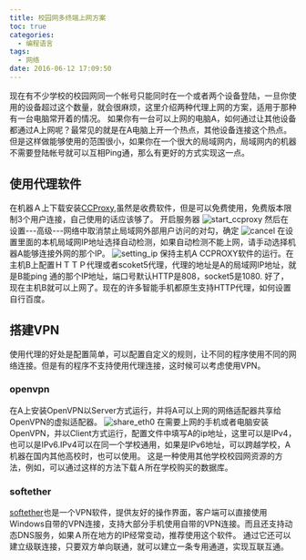 ```yaml
---
title: 校园网多终端上网方案
toc: true
categories:
  - 编程语言
tags:
  - 网络
date: 2016-06-12 17:09:50
---
```

现在有不少学校的校园网同一个帐号只能同时在一个或者两个设备登陆，一旦你使用的设备超过这个数量，就会很麻烦，这里介绍两种代理上网的方案，适用于那种有一台电脑常开着的情况。
如果你有一台可以上网的电脑A，如何通过让其他设备都通过A上网呢？最常见的就是在A电脑上开一个热点，其他设备连接这个热点。但是这样做能够使用的范围很小，如果你在一个很大的局域网内，局域网内的机器不需要登陆帐号就可以互相Ping通，那么有更好的方式实现这一点。
<!-- more -->
## 使用代理软件
在机器Ａ上下载安装[CCProxy](http://www.ccproxy.com/),虽然是收费软件，但是可以免费使用，免费版本限制3个用户连接，自己使用的话应该够了。
开启服务器
![start_ccproxy](start_ccproxy.png)
然后在设置---高级---网络中取消禁止局域网外部用户访问的对勾，确定
![cancel](cancel.png)
在设置里面的本机局域网IP地址选择自动检测，如果自动检测不能上网，请手动选择机器A能够连接外网的那个IP。
![setting_ip](setting_ip.png)
保持主机A CCPROXY软件的运行。在主机B上配置ＨＴＴＰ代理或者scoket5代理，代理的地址是A的局域网IP地址，就是B能ping 通的那个IP地址，端口号默认HTTP是808，socket5是1080.
好了，现在主机B就可以上网了。现在的许多智能手机都原生支持HTTP代理，如何设置自行百度。

## 搭建VPN
使用代理的好处是配置简单，可以配置自定义的规则，让不同的程序使用不同的网络连接。但是有的程序不支持使用代理连接，这时候可以考虑使用VPN。

### openvpn
在A上安装OpenVPN以Server方式运行，并将A可以上网的网络适配器共享给OpenVPN的虚拟适配器。
![share_eth0](share_eth0.png)
在需要上网的手机或者电脑安装OpenVPN，并以Client方式运行，配置文件中填写A的ip地址，这里可以是IPv4，也可以是IPv6.IPv4可以在同一个学校通用，如果是IPv6地址，可以跨越学校，A机器在国内其他高校时，也可以使用。
这是一种使用其他学校校园网资源的方法，例如，可以通过这样的方法下载Ａ所在学校购买的数据库。

### softether
[softether](https://www.softether.org/)也是一个VPN软件，提供友好的操作界面，客户端可以直接使用Windows自带的VPN连接，支持大部分手机使用自带的VPN连接。而且还支持动态DNS服务，如果Ａ所在地方的IP经常变动，推荐使用这个软件。
通过它还可以建立级联连接，只要双方单向联通，就可以建立一条专用通道，实现互联互通。

